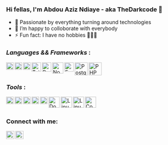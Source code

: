 ### Hi fellas, I'm Abdou Aziz Ndiaye - aka TheDarkcode 👋 

- 🌟 Passionate by everything turning around technologies
- 👯 I’m happy to colloborate with everybody
- ⚡ Fun fact: I have no hobbies 🤣🤣🤣



### _Languages && Frameworks_ :
<img align="left" alt="HTML5" width="20px" src="https://cdn.jsdelivr.net/gh/devicons/devicon/icons/html5/html5-original.svg" />
<img align="left" alt="CSS" width="20px" src="https://cdn.jsdelivr.net/gh/devicons/devicon/icons/css3/css3-original.svg" />
<img align="left" alt="Javascript" width="20px" src="https://cdn.jsdelivr.net/gh/devicons/devicon/icons/javascript/javascript-original.svg" />
<img align="left" alt="Tailwind" width="25px" src="https://cdn.jsdelivr.net/gh/devicons/devicon/icons/tailwindcss/tailwindcss-plain.svg" />
<img align="left" alt="React" width="25px" src="https://cdn.jsdelivr.net/gh/devicons/devicon/icons/react/react-original-wordmark.svg" />

<img align="left" alt="Node" width="30px" src="https://cdn.jsdelivr.net/gh/devicons/devicon/icons/nodejs/nodejs-original-wordmark.svg" />
<img align="left" alt="Express" width="25px" src="https://cdn.jsdelivr.net/gh/devicons/devicon/icons/express/express-original.svg" />
<img align="left" alt="Postgres" width="35px" src="https://cdn.jsdelivr.net/gh/devicons/devicon/icons/postgresql/postgresql-original-wordmark.svg" />
<img align="left" alt="PHP" width="35px" src="https://cdn.jsdelivr.net/gh/devicons/devicon/icons/php/php-original.svg" />

<br />
<br />

### _Tools_ :
<img align="left" alt="Vs-code" width="20px" src="https://cdn.jsdelivr.net/gh/devicons/devicon/icons/vscode/vscode-original.svg" />
<img align="left" alt="Github" width="20px" src="https://cdn.jsdelivr.net/gh/devicons/devicon/icons/github/github-original-wordmark.svg" />
<img align="left" alt="Bash" width="20px" src="https://cdn.jsdelivr.net/gh/devicons/devicon/icons/bash/bash-original.svg" />
<img align="left" alt="Git" width="20px" src="https://cdn.jsdelivr.net/gh/devicons/devicon/icons/git/git-original.svg" />
<img align="left" alt="NPM" width="20px" src="https://cdn.jsdelivr.net/gh/devicons/devicon/icons/npm/npm-original-wordmark.svg" />
<img align="left" alt="Docker" width="30px" src="https://cdn.jsdelivr.net/gh/devicons/devicon/icons/docker/docker-original.svg" />
<img align="left" alt="Linux" width="30px" src="https://cdn.jsdelivr.net/gh/devicons/devicon/icons/linux/linux-original.svg" />
<img align="left" alt="Linux" width="30px" src="https://cdn.jsdelivr.net/gh/devicons/devicon/icons/vim/vim-original.svg" />
<img   align="left" alt="Composer" width="30px" src="https://cdn.jsdelivr.net/gh/devicons/devicon/icons/composer/composer-original.svg" />


<br />
<br />

### Connect with me:

[<img align="left" alt="codeSTACKr | Twitter" width="22px" src="https://cdn.jsdelivr.net/gh/devicons/devicon/icons/twitter/twitter-original.svg" />][twitter]
[<img align="left" alt="codeSTACKr | LinkedIn" width="22px" src="https://cdn.jsdelivr.net/gh/devicons/devicon/icons/linkedin/linkedin-original.svg" />][linkedin]
<br />

[twitter]: https://twitter.com/The_Darkcode
[instagram]: https://www.instagram.com/azizthedarkcode
[linkedin]: https://www.linkedin.com/in/abdou-aziz-dabakh-ndiaye-b903881a9
